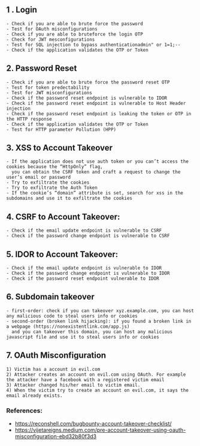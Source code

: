 ## 1 . Login
```
- Check if you are able to brute force the password
- Test for OAuth misconfigurations
- Check if you are able to bruteforce the login OTP
- Check for JWT mesconfigurations
- Test for SQL injection to bypass authenticationadmin" or 1=1;--
- Check if the application validates the OTP or Token
```
## 2. Password Reset
```
- Check if you are able to brute force the password reset OTP
- Test for token predectability
- Test for JWT misconfigurations
- Check if the password reset endpoint is vulnerable to IDOR
- Check if the password reset endpoint is vulnerable to Host Header injection
- Check if the password reset endpoint is leaking the token or OTP in the HTTP response
- Check if the application validates the OTP or Token
- Test for HTTP parameter Pollution (HPP)
```

## 3. XSS to Account Takeover
```
- If the application does not use auth token or you can’t access the cookies because the “HttpOnly” flag, 
  you can obtain the CSRF token and craft a request to change the user’s email or password
- Try to exfiltrate the cookies
- Try to exfiltrate the Auth Token
- If the cookie’s “domain” attribute is set, search for xss in the subdomains and use it to exfiltrate the cookies
```

## 4. CSRF to Account Takeover:
```
- Check if the email update endpoint is vulnerable to CSRF
- Check if the password change endpoint is vulnerable to CSRF
```

## 5. IDOR to Account Takeover:
```
- Check if the email update endpoint is vulnerable to IDOR
- Check if the password change endpoint is vulnerable to IDOR
- Check if the password reset endpoint vulnerable to IDOR
```
## 6. Subdomain takeover
```
- first-order: check if you can takeover xyz.example.com, you can host any malicious code to steal users info or cookies
- second-order (broken link hijacking): if you found a broken link in a webpage (https://nonexistentlink.com/app.js) 
  and you can takeover this domain, you can host any malicious javascript file and use it to steal users info or cookies
```
## 7. OAuth Misconfiguration
```
1) Victim has a account in evil.com
2) Attacker creates an account on evil.com using OAuth. For example the attacker have a facebook with a registered victim email
3) Attacker changed his/her email to victim email.
4) When the victim try to create an account on evil.com, it says the email already exists.
```


### References: 
- https://reconshell.com/bugbounty-account-takeover-checklist/
- https://vijetareigns.medium.com/pre-account-takeover-using-oauth-misconfiguration-ebd32b80f3d3
